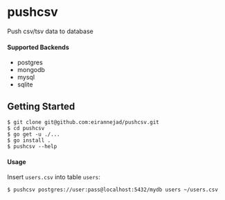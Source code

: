 # pushcsv
Push csv/tsv data to database

#### Supported Backends

* postgres
* mongodb
* mysql
* sqlite

## Getting Started

```
$ git clone git@github.com:eirannejad/pushcsv.git
$ cd pushcsv
$ go get -u ./...
$ go install .
$ pushcsv --help
```

#### Usage

Insert `users.csv` into table `users`:

```
$ pushcsv postgres://user:pass@localhost:5432/mydb users ~/users.csv
```